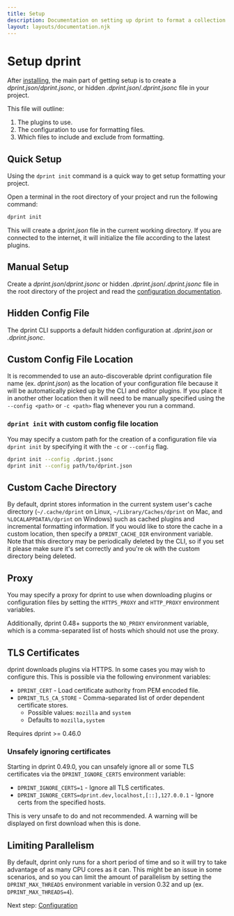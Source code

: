 ```yaml
---
title: Setup
description: Documentation on setting up dprint to format a collection of code.
layout: layouts/documentation.njk
---
```


# Setup dprint

After [installing](/install), the main part of getting setup is to create a _dprint.json_/_dprint.jsonc_, or hidden _.dprint.json_/_.dprint.jsonc_ file in your project.

This file will outline:

1. The plugins to use.
2. The configuration to use for formatting files.
3. Which files to include and exclude from formatting.

## Quick Setup

Using the `dprint init` command is a quick way to get setup formatting your project.

Open a terminal in the root directory of your project and run the following command:

```sh
dprint init
```

This will create a _dprint.json_ file in the current working directory. If you are connected to the internet, it will initialize the file according to the latest plugins.

## Manual Setup

Create a _dprint.json_/_dprint.jsonc_ or hidden _.dprint.json_/_.dprint.jsonc_ file in the root directory of the project and read the [configuration documentation](/config).

## Hidden Config File

The dprint CLI supports a default hidden configuration at _.dprint.json_ or _.dprint.jsonc_.

## Custom Config File Location

It is recommended to use an auto-discoverable dprint configuration file name (ex. _dprint.json_) as the location of your configuration file because it will be automatically picked up by the CLI and editor plugins. If you place it in another other location then it will need to be manually specified using the `--config <path>` or `-c <path>` flag whenever you run a command.

### `dprint init` with custom config file location

You may specify a custom path for the creation of a configuration file via `dprint init` by specifying it with the `-c` or `--config` flag.

```sh
dprint init --config .dprint.jsonc
dprint init --config path/to/dprint.json
```

## Custom Cache Directory

By default, dprint stores information in the current system user's cache directory (`~/.cache/dprint` on Linux, `~/Library/Caches/dprint` on Mac, and `%LOCALAPPDATA%/dprint` on Windows) such as cached plugins and incremental formatting information. If you would like to store the cache in a custom location, then specify a `DPRINT_CACHE_DIR` environment variable. Note that this directory may be periodically deleted by the CLI, so if you set it please make sure it's set correctly and you're ok with the custom directory being deleted.

## Proxy

You may specify a proxy for dprint to use when downloading plugins or configuration files by setting the `HTTPS_PROXY` and `HTTP_PROXY` environment variables.

Additionally, dprint 0.48+ supports the `NO_PROXY` environment variable, which is a comma-separated list of hosts which should not use the proxy.

## TLS Certificates

dprint downloads plugins via HTTPS. In some cases you may wish to configure this. This is possible via the following environment variables:

- `DPRINT_CERT` - Load certificate authority from PEM encoded file.
- `DPRINT_TLS_CA_STORE` - Comma-separated list of order dependent certificate stores.
  - Possible values: `mozilla` and `system`
  - Defaults to `mozilla,system`

Requires dprint >= 0.46.0

### Unsafely ignoring certificates

Starting in dprint 0.49.0, you can unsafely ignore all or some TLS certificates via the `DPRINT_IGNORE_CERTS` environment variable:

- `DPRINT_IGNORE_CERTS=1` - Ignore all TLS certificates.
- `DPRINT_IGNORE_CERTS=dprint.dev,localhost,[::],127.0.0.1` - Ignore certs from the specified hosts.

This is very unsafe to do and not recommended. A warning will be displayed on first download when this is done.

## Limiting Parallelism

By default, dprint only runs for a short period of time and so it will try to take advantage of as many CPU cores as it can. This might be an issue in some scenarios, and so you can limit the amount of parallelism by setting the `DPRINT_MAX_THREADS` environment variable in version 0.32 and up (ex. `DPRINT_MAX_THREADS=4`).

Next step: [Configuration](/config)
